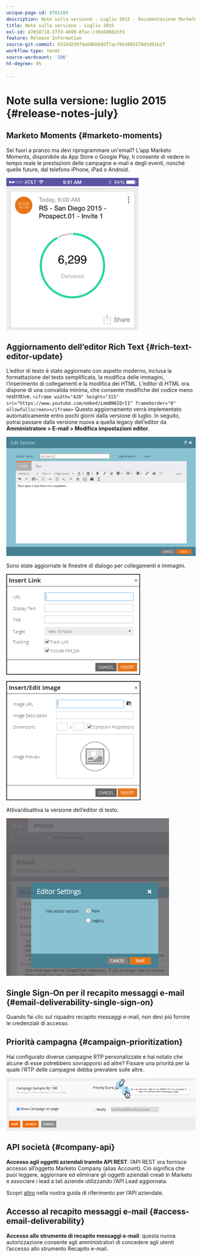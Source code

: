 ```yaml
---
unique-page-id: 8783189
description: Note sulla versione - Luglio 2015 - Documentazione Marketo - Documentazione del prodotto
title: Note sulla versione - Luglio 2015
exl-id: d7658718-27fd-4699-8fac-c30a59802dfd
feature: Release Information
source-git-commit: 431bd258f9a68bbb9df7acf043085578d3d91b1f
workflow-type: tm+mt
source-wordcount: '286'
ht-degree: 0%

---
```


# Note sulla versione: luglio 2015 {#release-notes-july}

## Marketo Moments {#marketo-moments}

Sei fuori a pranzo ma devi riprogrammare un&#39;email? L’app Marketo Moments, disponibile da App Store o Google Play, ti consente di vedere in tempo reale le prestazioni delle campagne e-mail e degli eventi, nonché quelle future, dal telefono iPhone, iPad o Android.

![](assets/image2015-7-10-9-3a42-3a29.png)

## Aggiornamento dell’editor Rich Text {#rich-text-editor-update}

L’editor di testo è stato aggiornato con aspetto moderno, inclusa la formattazione del testo semplificata, la modifica delle immagini, l’inserimento di collegamenti e la modifica dei HTML. L’editor di HTML ora dispone di una convalida minima, che consente modifiche del codice meno restrittive.
`<iframe width="420" height="315" src="https://www.youtube.com/embed/LmmBN6IQrII" frameborder="0" allowfullscreen></iframe>` Questo aggiornamento verrà implementato automaticamente entro pochi giorni dalla versione di luglio. In seguito, potrai passare dalla versione nuova a quella legacy dell’editor da **Amministratore > E-mail > Modifica impostazioni editor**.

![](assets/image2015-7-10-9-3a42-3a44.png)

Sono state aggiornate le finestre di dialogo per collegamenti e immagini.

![](assets/image2015-7-10-9-3a42-3a57.png)

![](assets/image2015-7-10-9-3a43-3a20.png)

Attiva/disattiva la versione dell’editor di testo.

![](assets/image2015-7-10-9-3a43-3a32.png)

## Single Sign-On per il recapito messaggi e-mail {#email-deliverability-single-sign-on}

Quando fai clic sul riquadro recapito messaggi e-mail, non devi più fornire le credenziali di accesso.

## Priorità campagna {#campaign-prioritization}

Hai configurato diverse campagne RTP personalizzate e hai notato che alcune di esse potrebbero sovrapporsi ad altre? Fissare una priorità per la quale l’RTP delle campagne debba prevalere sulle altre.

![](assets/image2015-7-9-20-3a20-3a58.png)

## API società {#company-api}

**Accesso agli oggetti aziendali tramite API REST**: l’API REST ora fornisce accesso all’oggetto Marketo Company (alias Account). Ciò significa che puoi leggere, aggiornare ed eliminare gli oggetti aziendali creati in Marketo e associare i lead a tali aziende utilizzando l’API Lead aggiornata.

Scopri [altro](https://developers.marketo.com/documentation/company-api/) nella nostra guida di riferimento per l’API aziendale.

## Accesso al recapito messaggi e-mail {#access-email-deliverability}

**Accesso allo strumento di recapito messaggi e-mail**: questa nuova autorizzazione consente agli amministratori di concedere agli utenti l’accesso allo strumento Recapito e-mail.
